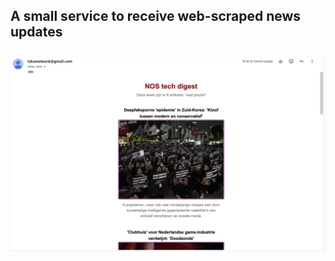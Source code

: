 <h2>A small service to receive web-scraped news updates<h2>


![Example](https://github.com/mrtroll1/NieuwsScraper/blob/main/images/exmaple_image.png?raw=true)

